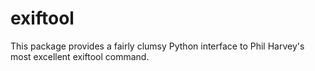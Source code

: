 # exiftool
This package provides a fairly clumsy Python interface to Phil Harvey's most excellent exiftool command.
